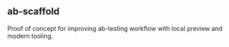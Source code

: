 ## ab-scaffold

Proof of concept for improving ab-testing workflow with local preview and modern tooling.
